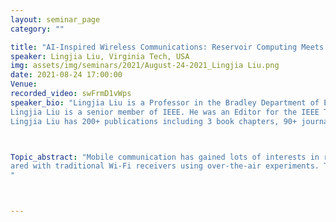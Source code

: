 ```yaml
---
layout: seminar_page
category: ""

title: "AI-Inspired Wireless Communications: Reservoir Computing Meets MIMO-OFDM"
speaker: Lingjia Liu, Virginia Tech, USA
img: assets/img/seminars/2021/August-24-2021_Lingjia Liu.png
date: 2021-08-24 17:00:00 
Venue: 
recorded_video: swFrmD1vWps
speaker_bio: "Lingjia Liu is a Professor in the Bradley Department of Electrical and Computer Engineering (ECE) at Virginia Tech. He is also serving as the Associate Director in Wireless@Virginia Tech. Prior to joining Virginia Tech, he was an Associate Professor in the EECS Department at the University of Kansas (KU). Before that, he spent 4+ years with Mitsubishi Electric Research Lab (MERL) and Samsung Research America working as a standard delegate in the 3GPP LTE/LTE-Advanced standard. He was a technical leader within Samsung on downlink MIMO, coordinated multipoint (CoMP) transmission/ reception, device-to-device (D2D) commun., and heterogeneous network (HetNet). 
Lingjia Liu is a senior member of IEEE. He was an Editor for the IEEE Trans. Wireless Commun. and IEEE Trans. Commun. He is currently serving as an Associate Editor for IEEE Trans. Neural Netw. & Learning Syst. He has been serving as the Technical Program Committee Chair of 7 consecutive IEEE GLOBECOM Workshops on Emerging Technologies for 5G (’12-’18). From March 2017 to March 2019, he was elected as the Vice-Chair, Americas of the IEEE Technical Committee on Green Communications & Computing (TCGCC). Currently, he is serving on the Executive Committee of National Spectrum Consortium (NSC) and is an elected member of the IEEE Signal Processing Society SPCOM Technical Committee. 
Lingjia Liu has 200+ publications including 3 book chapters, 90+ journal articles (most of them are IEEE journals such as TWC, TIT, TCOM, etc), 5 editorials, 100+ conference papers (most of them are IEEE flagship conferences such as GLOBECOM, ICC, GlobalSIP, and ISIT), and 20+ granted U.S. patents. His research received many recognitions in the field including 8 Best Paper Awards. Besides academic research, Lingjia Liu also has numerous technical contributions to the 4G standards including both 3GPP LTE-Advanced and IEEE 802.16m. He has 20+ granted U.S. patents with 10+ patents listed as essential intellectual property rights (IPRs) in 4G standards. Lingjia Liu received the Individual Gold Medal from Samsung and was elected as the 2011 New Faces of Engineering by the National Engineers Week Foundation. His research has been funded by National Science Foundation (NSF), National Spectrum Consortium (NSC), Air Force Office of Scientific Research (AFOSR), Air Force Research Lab. (AFRL), Defense Advanced Research Projects Agency (DARPA), and industry. "



Topic_abstract: "Mobile communication has gained lots of interests in recent years as operators across the world try to keep up with the explosive growth in mobile broadband traffic, and to offer innovative new applications and services to continue the momentum of the mobile computing revolution. In this talk, I will provide a brief overview of my research activities related to enabling technologies for 5G and Beyond with a focus on artificial intelligence (AI)-Inspired Wireless Communications. To be specific, I will first discuss top challenges of incorporating AI in wireless communications and introduce the concept of the reservoir computing, a brain-inspired recurrent neural network-based computing methodology, to address some of the key challenges. As a critical task for receive processing, we investigate the application of reservoir computing in the classification task — symbol detection task for MIMO-OFDM systems. Unlike most existing neural network-based symbol detection strategies which require large training sets/overheads, our goal is to design reservoir computing-based symbol detector under limited training sets so that the size of the utilized training set is compatible with those adapted in modern wireless standards (e.g., 3GPP LTE/LTE-Advanced and Wi-Fi). Compared with the benchmark methods (linear minimum mean square error detector and sphere decoder), numerical evaluations suggest that reservoir computing-based MIMO-OFDM symbol detector can improve the symbol detection performance as well as effectively mitigate model mismatch effects using very limited training symbols. Furthermore, we developed a real-time online learning version of the reservoir computing-based MIMO-OFDM symbol detector and implemented the strategy on the software defined radio (SDR) platform for Wi-Fi systems. Keep the Wi-Fi transmitter untouched, the new plug-and-play reservoir computing-based Wi-Fi receiver is comp	
ared with traditional Wi-Fi receivers using over-the-air experiments. The performance suggests that the introduced symbol detector outperforms conventional Wi-Fi symbol detection methods in various environments indicating the significance and the relevance of the work.
"



---
```


